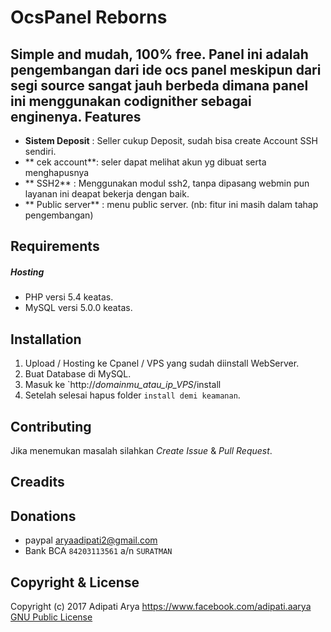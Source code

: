 OcsPanel Reborns
=========
Simple and mudah, 100% free.
Panel ini adalah pengembangan dari ide ocs panel meskipun dari segi source sangat jauh berbeda dimana panel ini menggunakan codignither sebagai enginenya.
Features
-------
* **Sistem Deposit** : Seller cukup Deposit, sudah bisa create Account SSH sendiri.
* ** cek account**: seler dapat melihat akun yg dibuat serta menghapusnya
* ** SSH2** : Menggunakan modul ssh2, tanpa dipasang webmin pun layanan ini deapat bekerja dengan baik.
* ** Public server** : menu public server. (nb: fitur ini masih dalam tahap pengembangan)

Requirements
---------

##### Hosting
* PHP versi 5.4 keatas.
* MySQL versi 5.0.0 keatas.


Installation
------------
1. Upload / Hosting ke Cpanel / VPS yang sudah diinstall WebServer.
2. Buat Database di MySQL.
3. Masuk ke `http://*domainmu_atau_ip_VPS*/install
4. Setelah selesai hapus folder `install demi keamanan`.

Contributing
------------
Jika menemukan masalah silahkan *Create Issue* & *Pull Request*.

Creadits
--------

Donations
---------
* paypal aryaadipati2@gmail.com
* Bank BCA `84203113561` a/n `SURATMAN`

Copyright & License
-------
Copyright (c) 2017 Adipati Arya https://www.facebook.com/adipati.aarya
[GNU Public License](http://www.gnu.org/licenses/gpl-3.0.html)
